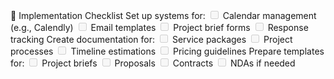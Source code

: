 🚀 Implementation Checklist
Set up systems for:
<input disabled="" type="checkbox"> Calendar management (e.g., Calendly)
<input disabled="" type="checkbox"> Email templates
<input disabled="" type="checkbox"> Project brief forms
<input disabled="" type="checkbox"> Response tracking
Create documentation for:
<input disabled="" type="checkbox"> Service packages
<input disabled="" type="checkbox"> Project processes
<input disabled="" type="checkbox"> Timeline estimations
<input disabled="" type="checkbox"> Pricing guidelines
Prepare templates for:
<input disabled="" type="checkbox"> Project briefs
<input disabled="" type="checkbox"> Proposals
<input disabled="" type="checkbox"> Contracts
<input disabled="" type="checkbox"> NDAs if needed